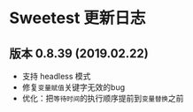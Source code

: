 # Sweetest 更新日志

## 版本 0.8.39 (2019.02.22) 

 - 支持 headless 模式
 - 修复`变量赋值`关键字无效的bug
 - 优化：把`等待时间`的执行顺序提前到`变量替换`之前